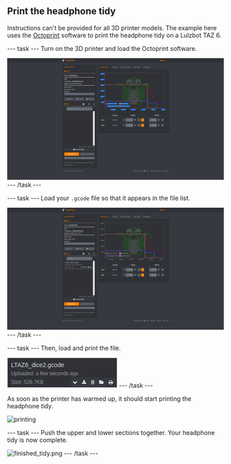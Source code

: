 ## Print the headphone tidy

Instructions can't be provided for all 3D printer models. The example here uses the [Octoprint](https://octoprint.org/) software to print the headphone tidy on a Lulzbot TAZ 6.

--- task ---
Turn on the 3D printer and load the Octoprint software.

![Octoprint1](images/octoprint1.png)
--- /task ---

--- task ---
Load your `.gcode` file so that it appears in the file list.

![Octoprint2](images/octoprint2.png)
--- /task ---

--- task ---
Then, load and print the file.

![Octoprint3](images/octoprint3.png)
--- /task ---

As soon as the printer has warmed up, it should start printing the headphone tidy.

![printing](images/printing.gif)

--- task ---
Push the upper and lower sections together. Your headphone tidy is now complete.

![finished_tidy.png](images/finished_tidy.png)
--- /task ---
